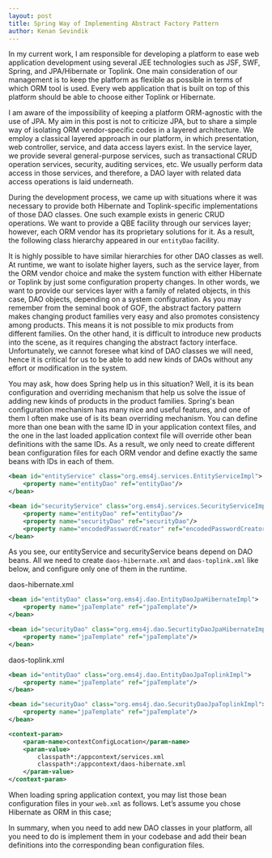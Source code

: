 ```yaml
---
layout: post
title: Spring Way of Implementing Abstract Factory Pattern
author: Kenan Sevindik
---
```


In my current work, I am responsible for developing a platform to ease web application development using several JEE 
technologies such as JSF, SWF, Spring, and JPA/Hibernate or Toplink. One main consideration of our management is to keep 
the platform as flexible as possible in terms of which ORM tool is used. Every web application that is built on top of 
this platform should be able to choose either Toplink or Hibernate.

I am aware of the impossibility of keeping a platform ORM-agnostic with the use of JPA. My aim in this post is not to 
criticize JPA, but to share a simple way of isolating ORM vendor-specific codes in a layered architecture. We employ a 
classical layered approach in our platform, in which presentation, web controller, service, and data access layers exist. 
In the service layer, we provide several general-purpose services, such as transactional CRUD operation services, security, 
auditing services, etc. We usually perform data access in those services, and therefore, a DAO layer with related data 
access operations is laid underneath.

During the development process, we came up with situations where it was necessary to provide both Hibernate and 
Toplink-specific implementations of those DAO classes. One such example exists in generic CRUD operations. We want to 
provide a QBE facility through our services layer; however, each ORM vendor has its proprietary solutions for it. As a 
result, the following class hierarchy appeared in our `entityDao` facility.

It is highly possible to have similar hierarchies for other DAO classes as well. At runtime, we want to isolate higher 
layers, such as the service layer, from the ORM vendor choice and make the system function with either Hibernate or 
Toplink by just some configuration property changes. In other words, we want to provide our services layer with a family 
of related objects, in this case, DAO objects, depending on a system configuration. As you may remember from the seminal 
book of GOF, the abstract factory pattern makes changing product families very easy and also promotes consistency among 
products. This means it is not possible to mix products from different families. On the other hand, it is difficult to 
introduce new products into the scene, as it requires changing the abstract factory interface. Unfortunately, we cannot 
foresee what kind of DAO classes we will need, hence it is critical for us to be able to add new kinds of DAOs without 
any effort or modification in the system.

You may ask, how does Spring help us in this situation? Well, it is its bean configuration and overriding mechanism that 
help us solve the issue of adding new kinds of products in the product families. Spring's bean configuration mechanism 
has many nice and useful features, and one of them I often make use of is its bean overriding mechanism. You can define 
more than one bean with the same ID in your application context files, and the one in the last loaded application context 
file will override other bean definitions with the same IDs. As a result, we only need to create different bean configuration 
files for each ORM vendor and define exactly the same beans with IDs in each of them.

```xml
<bean id="entityService" class="org.ems4j.services.EntityServiceImpl">
    <property name="entityDao" ref="entityDao"/>
</bean>

<bean id="securityService" class="org.ems4j.services.SecurityServiceImpl">
    <property name="entityDao" ref="entityDao"/>    
    <property name="securityDao" ref="securityDao"/>
    <property name="encodedPasswordCreator" ref="encodedPasswordCreator"/>
</bean>
```

As you see, our entityService and securityService beans depend on DAO beans. All we need to create `daos-hibernate.xml` 
and `daos-toplink.xml` like below, and configure only one of them in the runtime.

daos-hibernate.xml

```xml
<bean id="entityDao" class="org.ems4j.dao.EntityDaoJpaHibernateImpl">
    <property name="jpaTemplate" ref="jpaTemplate"/>
</bean>

<bean id="securityDao" class="org.ems4j.dao.SecurtityDaoJpaHibernateImpl">
    <property name="jpaTemplate" ref="jpaTemplate"/>
</bean>
```

daos-toplink.xml

```xml
<bean id="entityDao" class="org.ems4j.dao.EntityDaoJpaToplinkImpl">
    <property name="jpaTemplate" ref="jpaTemplate"/>
</bean>

<bean id="securityDao" class="org.ems4j.dao.SecurityDaoJpaToplinkImpl">
    <property name="jpaTemplate" ref="jpaTemplate"/>
</bean>
```
```xml
<context-param>
    <param-name>contextConfigLocation</param-name>
    <param-value>
        classpath*:/appcontext/services.xml
        classpath*:/appcontext/daos-hibernate.xml
    </param-value>
</context-param>
```
When loading spring application context, you may list those bean configuration files in your `web.xml` as follows. Let’s 
assume you chose Hibernate as ORM in this case;

In summary, when you need to add new DAO classes in your platform, all you need to do is implement them in your codebase 
and add their bean definitions into the corresponding bean configuration files.
